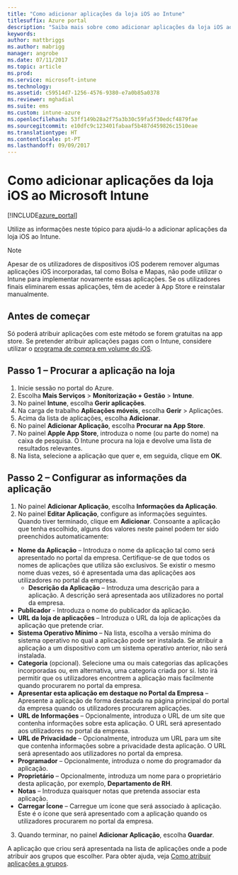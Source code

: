 ```yaml
---
title: "Como adicionar aplicações da loja iOS ao Intune"
titlesuffix: Azure portal
description: "Saiba mais sobre como adicionar aplicações da loja iOS ao Intune.\""
keywords: 
author: mattbriggs
ms.author: mabrigg
manager: angrobe
ms.date: 07/11/2017
ms.topic: article
ms.prod: 
ms.service: microsoft-intune
ms.technology: 
ms.assetid: c59514d7-1256-4576-9380-e7a0b85a0378
ms.reviewer: mghadial
ms.suite: ems
ms.custom: intune-azure
ms.openlocfilehash: 53ff149b28a2f75a3b30c59fa5f30edcf4879fae
ms.sourcegitcommit: e10dfc9c123401fabaaf5b487d459826c1510eae
ms.translationtype: HT
ms.contentlocale: pt-PT
ms.lasthandoff: 09/09/2017
---
```

# <a name="how-to-add-ios-store-apps-to-microsoft-intune"></a>Como adicionar aplicações da loja iOS ao Microsoft Intune

[!INCLUDE[azure_portal](./includes/azure_portal.md)]


Utilize as informações neste tópico para ajudá-lo a adicionar aplicações da loja iOS ao Intune.

>[!NOTE]
>Apesar de os utilizadores de dispositivos iOS poderem remover algumas aplicações iOS incorporadas, tal como Bolsa e Mapas, não pode utilizar o Intune para implementar novamente essas aplicações. Se os utilizadores finais eliminarem essas aplicações, têm de aceder à App Store e reinstalar manualmente.

## <a name="before-you-start"></a>Antes de começar

Só poderá atribuir aplicações com este método se forem gratuitas na app store. Se pretender atribuir aplicações pagas com o Intune, considere utilizar o [programa de compra em volume do iOS](vpp-apps-ios.md).


## <a name="step-1---search-for-the-app-in-the-store"></a>Passo 1 – Procurar a aplicação na loja

1. Inicie sessão no portal do Azure.
2. Escolha **Mais Serviços** > **Monitorização + Gestão** > **Intune**.
3. No painel **Intune**, escolha **Gerir aplicações**.
4. Na carga de trabalho **Aplicações móveis**, escolha **Gerir** > Aplicações.
5. Acima da lista de aplicações, escolha **Adicionar**.
6. No painel **Adicionar Aplicação**, escolha **Procurar na App Store**.
7. No painel **Apple App Store**, introduza o nome (ou parte do nome) na caixa de pesquisa. O Intune procura na loja e devolve uma lista de resultados relevantes.
8. Na lista, selecione a aplicação que quer e, em seguida, clique em **OK**.

## <a name="step-2---configure-app-information"></a>Passo 2 – Configurar as informações da aplicação

1. No painel **Adicionar Aplicação**, escolha **Informações da Aplicação**.
2. No painel **Editar Aplicação**, configure as informações seguintes. Quando tiver terminado, clique em **Adicionar**. Consoante a aplicação que tenha escolhido, alguns dos valores neste painel podem ter sido preenchidos automaticamente:
- **Nome da Aplicação** – Introduza o nome da aplicação tal como será apresentado no portal da empresa. Certifique-se de que todos os nomes de aplicações que utiliza são exclusivos. Se existir o mesmo nome duas vezes, só é apresentada uma das aplicações aos utilizadores no portal da empresa.
    - **Descrição da Aplicação** – Introduza uma descrição para a aplicação. A descrição será apresentada aos utilizadores no portal da empresa.
- **Publicador** - Introduza o nome do publicador da aplicação.
- **URL da loja de aplicações** – Introduza o URL da loja de aplicações da aplicação que pretende criar.
- **Sistema Operativo Mínimo** – Na lista, escolha a versão mínima do sistema operativo no qual a aplicação pode ser instalada. Se atribuir a aplicação a um dispositivo com um sistema operativo anterior, não será instalada.
- **Categoria** (opcional). Selecione uma ou mais categorias das aplicações incorporadas ou, em alternativa, uma categoria criada por si. Isto irá permitir que os utilizadores encontrem a aplicação mais facilmente quando procurarem no portal da empresa.
- **Apresentar esta aplicação em destaque no Portal da Empresa** – Apresente a aplicação de forma destacada na página principal do portal da empresa quando os utilizadores procurarem aplicações.
- **URL de Informações** – Opcionalmente, introduza o URL de um site que contenha informações sobre esta aplicação. O URL será apresentado aos utilizadores no portal da empresa.
- **URL de Privacidade** – Opcionalmente, introduza um URL para um site que contenha informações sobre a privacidade desta aplicação. O URL será apresentado aos utilizadores no portal da empresa.
- **Programador** – Opcionalmente, introduza o nome do programador da aplicação.
- **Proprietário** – Opcionalmente, introduza um nome para o proprietário desta aplicação, por exemplo, **Departamento de RH**.
- **Notas** – Introduza quaisquer notas que pretenda associar esta aplicação.
- **Carregar Ícone** – Carregue um ícone que será associado à aplicação. Este é o ícone que será apresentado com a aplicação quando os utilizadores procurarem no portal da empresa.
3. Quando terminar, no painel **Adicionar Aplicação**, escolha **Guardar**.

A aplicação que criou será apresentada na lista de aplicações onde a pode atribuir aos grupos que escolher. Para obter ajuda, veja [Como atribuir aplicações a grupos](apps-deploy.md).
